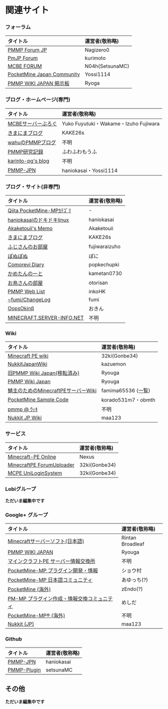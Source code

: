 # 関連サイト

### フォーラム

| タイトル | 運営者(敬称略) |
| :-- | :-- |
| [PMMP Forum JP](https://forum.pmmp.ga/) | Nagizero0 |
| [PmJP Forum](https://forum.pmjp.tk/) | kurimoto |
| [MCBE FORUM](https://forum.mcbe.jp/) | N04h(SetsunaMC) |
| [PocketMine Japan Community](https://pmmp.mcpe-jp.com/) | Yossi1114 |
| [PMMP WIKI JAPAN 掲示板](http://jbbs.shitaraba.net/netgame/14518/) | Ryoga |

### ブログ・ホームページ(専門)

| タイトル | 運営者(敬称略) |
| :-- | :-- |
| [MCBEサーバーぶろぐ](https://minecraftbe.net/) | Yuko Fuyutuki・Wakame・Izuho Fujiwara |
| [きまにまブログ](http://www.kimanima.com/) | KAKE26s |
| [wahuのPMMPブログ](http://wahu.blog.jp/) | 不明 |
| [PMMP研究記録](http://fuwafuwamoufu.seesaa.net/) | ふわふわもうふ |
| [karinto-pg's blog](http://karinto.hatenablog.jp/) | 不明 |
| [PMMP-JPN](http://pmmp-jpn.github.io/) | haniokasai・Yossi1114 |

### ブログ・サイト(非専門)

| タイトル | 運営者(敬称略) |
| :-- | :-- |
| [Qiita PocketMine-MPｶﾃｺﾞﾘ](https://qiita.com/tags/PocketMine-MP) | - |
| [haniokasaiのドキドキlinux](http://blog.haniokasai.com/) | haniokasai |
| [Akaketouii's Memo](https://akaketouii.wordpress.com/) | Akaketouii |
| [きまにまブログ](http://www.kimanima.com/) | KAKE26s |
| [ふじさんのお部屋](https://fujisan.tk/) | fujiwaraizuho |
| [ぽぬぽぬ](https://ponu2.blogspot.jp/) | ぽに |
| [Comorevi Diary](http://blog.comorevi.net/) | popkechupki |
| [かめたんのーと](https://kametan.tokyo/blog/) | kametan0730 |
| [お鳥さんの部屋](http://otorisan.lv9.org/) | otorisan |
| [PMMP Web List](http://pmmpinko.web.fc2.com/) | inkoHK |
| [~fumi/ChangeLog](http://www.ftnk.jp/~fumi/cl/index.html) | fumi |
| [OopsOkinβ](https://oops.okin-jp.net/) | おきん |
| [MINECRAFT.SERVER-INFO.NET](https://minecraft.server-memo.net/) | 不明 |

### Wiki

| タイトル | 運営者(敬称略) |
| :-- | :-- |
| [Minecraft PE wiki](http://wiki.mcpe.jp/) | 32ki(Gonbe34) |
| [NukkitJapanWiki](https://nukkit-jp.ga/) | kazuemon |
| [旧PMMP Wiki Japan(移転済み)](http://seesaawiki.jp/pmmp/) | Ryouga |
| [PMMP Wiki Japan](http://pmwiki.tech/) | Ryouga |
| [鯖主のためのMinecraftPEサーバーWiki](http://pocketmine.memo.wiki/) | famima65536 ([一覧](http://pocketmine.memo.wiki/members/)) |
| [PocketMine Sample Code](http://korado.php.xdomain.jp/) | korado531m7・obmth |
| [pmmp @ ｳｨｷ](https://www33.atwiki.jp/pmmp/) | 不明 |
| [Nukkit JP Wiki](http://mcpe.firebird.jp/nukkit) | maa123 |

### サービス

| タイトル | 運営者(敬称略) |
| :-- | :-- |
| [Minecraft-PE Online](https://minecraftpe.jp/pc/#/server/) | Nexus |
| [MinecraftPE ForumUploader](http://uploader.mcpe.jp/) | 32ki(Gonbe34) |
| [MCPE UniLoginSystem](https://mcpeuls.com/) | 32ki(Gonbe34) |

### Lobiグループ

__ただいま編集中です__

### Google+ グループ

| タイトル | 運営者(敬称略) |
| :-- | :-- |
| [Minecraftサーバーソフト(日本語)](https://plus.google.com/communities/108295862755085960302) | Rintan Broadleaf |
| [PMMP WIKI JAPAN](https://plus.google.com/communities/115198522099955985167) | Ryouga |
| [マインクラフトPE サーバー情報交換所](https://plus.google.com/communities/107423347227741863002) | 不明 |
| [PocketMine-MP プラグイン開発・情報](https://plus.google.com/communities/113114227095658540768) | ショウ村 |
| [PocketMine-MP 日本語コミュニティ](https://plus.google.com/communities/100415233543727555506) | あゆっち(?) |
| [PocketMine (海外)](https://plus.google.com/communities/106715613772884793633) | zEndo(?) |
| [PM-MP プラグイン作成・情報交換コミュニティ](https://plus.google.com/communities/105519048850724675257) | めしだ |
| [PocketMine-MP® (海外)](https://plus.google.com/communities/110722521495065317218) | 不明 |
| [Nukkit (JP)](https://plus.google.com/communities/103878230227205978622) | maa123 |

### Github

| タイトル | 運営者(敬称略) |
| :-- | :-- |
| [PMMP-JPN](https://github.com/PMMP-JPN) | haniokasai |
| [PMMP-Plugin](https://github.com/setsunaMC/PMMP-Plugin) | setsunaMC |


## その他

__ただいま編集中です__

